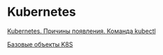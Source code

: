 # Kubernetes

[Kubernetes. Причины появления. Команда kubectl](https://github.com/loginochka/kuber/blob/main/h-1/README.md)

[Базовые объекты K8S](https://github.com/loginochka/kuber/blob/main/h-2/README.md)
